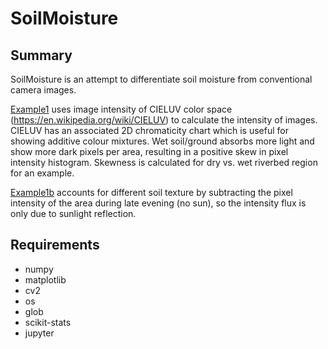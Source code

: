 # SoilMoisture

## Summary
SoilMoisture is an attempt to differentiate soil moisture from conventional camera images.

[Example1](https://github.com/snohatech/SoilMoisture/blob/main/Example1.ipynb) uses image intensity of CIELUV color space (https://en.wikipedia.org/wiki/CIELUV) to calculate the intensity of images. CIELUV has an associated 2D chromaticity chart which is useful for showing additive colour mixtures. Wet soil/ground absorbs more light and show more dark pixels per area, resulting in a positive skew in pixel intensity histogram. Skewness is calculated for dry vs. wet riverbed region for an example.

[Example1b](https://github.com/snohatech/SoilMoisture/blob/main/Example1b.ipynb) accounts for different soil texture by subtracting the pixel intensity of the area during late evening (no sun), so the intensity flux is only due to sunlight reflection.  

## Requirements

- numpy
- matplotlib
- cv2
- os
- glob
- scikit-stats
- jupyter
